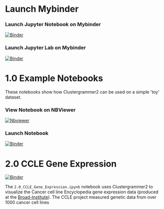 # Launch Mybinder

### Launch Jupyter Notebook on Mybinder
[![Binder](https://mybinder.org/badge_logo.svg)](https://mybinder.org/v2/gh/ismms-himc/clustergrammer2_examples/master)

### Launch Jupyter Lab on Mybinder

[![Binder](https://mybinder.org/badge_logo.svg)](https://mybinder.org/v2/gh/ismms-himc/clustergrammer2_examples/master?urlpath=lab)

# 1.0 Example Notebooks
These notebooks show how Clustergrammer2 can be used on a simple 'toy' dataset.

### View Notebook on NBViewer

[![Nbviewer](https://github.com/jupyter/design/blob/master/logos/Badges/nbviewer_badge.svg)](http://nbviewer.jupyter.org/github/ismms-himc/clustergrammer2_examples/blob/master/notebooks/1.0_Clustergrammer2_Example_Notebook.ipynb?flush_cache=true)

### Launch Notebook
[![Binder](https://mybinder.org/badge_logo.svg)](https://mybinder.org/v2/gh/ismms-himc/clustergrammer2_examples/master?filepath=notebooks%2F1.0_Clustergrammer2_Example_Notebook.ipynb)

# 2.0 CCLE Gene Expression

[![Binder](https://mybinder.org/badge_logo.svg)](https://mybinder.org/v2/gh/ismms-himc/clustergrammer2_examples/master?filepath=notebooks%2F2.0_CCLE_Gene_Expression.ipynb)

The `2.0_CCLE_Gene_Expression.ipynb` notebook uses Clustergrammer2 to visualize the Cancer cell line Encyclopedia gene expression data (produced at the [Broad-Institute](https://portals.broadinstitute.org/ccle)). The CCLE project measured genetic data from over 1000 cancer cell lines
